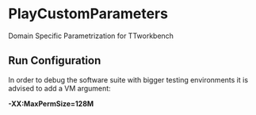 PlayCustomParameters
====================

Domain Specific Parametrization for TTworkbench


Run Configuration
-----------------

In order to debug the software suite with bigger testing environments it is advised to add a VM argument:

**-XX:MaxPermSize=128M**
